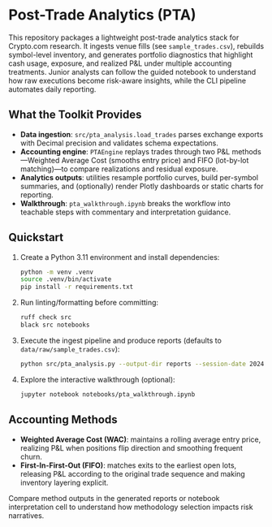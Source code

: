 # Post-Trade Analytics (PTA)

This repository packages a lightweight post-trade analytics stack for Crypto.com research. It ingests venue fills (see `sample_trades.csv`), rebuilds symbol-level inventory, and generates portfolio diagnostics that highlight cash usage, exposure, and realized P&L under multiple accounting treatments. Junior analysts can follow the guided notebook to understand how raw executions become risk-aware insights, while the CLI pipeline automates daily reporting.

## What the Toolkit Provides
- **Data ingestion**: `src/pta_analysis.load_trades` parses exchange exports with Decimal precision and validates schema expectations.
- **Accounting engine**: `PTAEngine` replays trades through two P&L methods—Weighted Average Cost (smooths entry price) and FIFO (lot-by-lot matching)—to compare realizations and residual exposure.
- **Analytics outputs**: utilities resample portfolio curves, build per-symbol summaries, and (optionally) render Plotly dashboards or static charts for reporting.
- **Walkthrough**: `pta_walkthrough.ipynb` breaks the workflow into teachable steps with commentary and interpretation guidance.

## Quickstart
1. Create a Python 3.11 environment and install dependencies:
   ```bash
   python -m venv .venv
   source .venv/bin/activate
   pip install -r requirements.txt
   ```
2. Run linting/formatting before committing:
   ```bash
   ruff check src
   black src notebooks
   ```
3. Execute the ingest pipeline and produce reports (defaults to `data/raw/sample_trades.csv`):
   ```bash
   python src/pta_analysis.py --output-dir reports --session-date 2024-01-01
   ```
4. Explore the interactive walkthrough (optional):
   ```bash
   jupyter notebook notebooks/pta_walkthrough.ipynb
   ```

## Accounting Methods
- **Weighted Average Cost (WAC)**: maintains a rolling average entry price, realizing P&L when positions flip direction and smoothing frequent churn.
- **First-In-First-Out (FIFO)**: matches exits to the earliest open lots, releasing P&L according to the original trade sequence and making inventory layering explicit.

Compare method outputs in the generated reports or notebook interpretation cell to understand how methodology selection impacts risk narratives.
